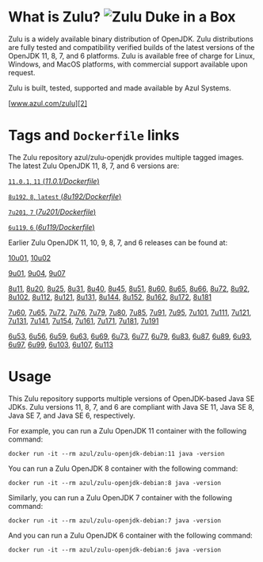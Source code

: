 What is Zulu? ![Zulu Duke in a Box][1]
======================================

Zulu is a widely available binary distribution of OpenJDK. Zulu distributions are fully tested and compatibility verified builds of the latest versions of the OpenJDK 11, 8, 7, and 6 platforms. Zulu is available free of charge for Linux, Windows, and MacOS platforms, with commercial support available upon request.

Zulu is built, tested, supported and made available by Azul Systems.

[www.azul.com/zulu][2]

Tags and `Dockerfile` links
===========================

The Zulu repository azul/zulu-openjdk provides multiple tagged images. The latest Zulu OpenJDK 11, 8, 7, and 6 versions are:

[`11.0.1`, `11` (*11.0.1/Dockerfile*)][75]

[`8u192`, `8`, `latest` (*8u192/Dockerfile*)][48]

[`7u201`, `7` (*7u201/Dockerfile*)][28]

[`6u119`, `6` (*6u119/Dockerfile*)][10]

Earlier Zulu OpenJDK 11, 10, 9, 8, 7, and 6 releases can be found at:



[10u01][73], [10u02][74]

[9u01][70], [9u04][71], [9u07][72]

[8u11][49], [8u20][50], [8u25][51], [8u31][52], [8u40][53], [8u45][54], [8u51][55], [8u60][56], [8u65][57], [8u66][58], [8u72][59], [8u92][60], [8u102][61], [8u112][62], [8u121][63], [8u131][64], [8u144][65], [8u152][66], [8u162][67], [8u172][68], [8u181][69]

[7u60][29], [7u65][30], [7u72][31], [7u76][32], [7u79][33], [7u80][34], [7u85][35], [7u91][36], [7u95][37], [7u101][38], [7u111][39], [7u121][40], [7u131][41], [7u141][42], [7u154][43], [7u161][44], [7u171][45], [7u181][46], [7u191][47]

[6u53][11], [6u56][12], [6u59][13], [6u63][14], [6u69][15], [6u73][16], [6u77][17], [6u79][18], [6u83][19], [6u87][20], [6u89][21], [6u93][22], [6u97][23], [6u99][24], [6u103][25], [6u107][26], [6u113][27]

Usage
=====

This Zulu repository supports multiple versions of OpenJDK-based Java SE JDKs. Zulu versions 11, 8, 7, and 6 are compliant with Java SE 11, Java SE 8, Java SE 7, and Java SE 6, respectively.

For example, you can run a Zulu OpenJDK 11 container with the following command:

    docker run -it --rm azul/zulu-openjdk-debian:11 java -version

You can run a Zulu OpenJDK 8 container with the following command:

    docker run -it --rm azul/zulu-openjdk-debian:8 java -version

Similarly, you can run a Zulu OpenJDK 7 container with the following command:

    docker run -it --rm azul/zulu-openjdk-debian:7 java -version

And you can run a Zulu OpenJDK 6 container with the following command:

    docker run -it --rm azul/zulu-openjdk-debian:6 java -version


  [1]: https://www.azul.com/files/ZuluDocker60.gif
  [2]: http://www.azul.com/zulu
  [10]: https://github.com/zulu-openjdk/zulu-openjdk/blob/master/debian/6u119-6.22.0.3/Dockerfile
  [11]: https://github.com/zulu-openjdk/zulu-openjdk/blob/master/debian/6u53-6.5.0.2/Dockerfile
  [12]: https://github.com/zulu-openjdk/zulu-openjdk/blob/master/debian/6u56-6.6.0.1/Dockerfile
  [13]: https://github.com/zulu-openjdk/zulu-openjdk/blob/master/debian/6u59-6.7.0.2/Dockerfile
  [14]: https://github.com/zulu-openjdk/zulu-openjdk/blob/master/debian/6u63-6.8.0.1/Dockerfile
  [15]: https://github.com/zulu-openjdk/zulu-openjdk/blob/master/debian/6u69-6.9.0.3/Dockerfile
  [16]: https://github.com/zulu-openjdk/zulu-openjdk/blob/master/debian/6u73-6.10.0.3/Dockerfile
  [17]: https://github.com/zulu-openjdk/zulu-openjdk/blob/master/debian/6u77-6.11.0.2/Dockerfile
  [18]: https://github.com/zulu-openjdk/zulu-openjdk/blob/master/debian/6u79-6.12.0.2/Dockerfile
  [19]: https://github.com/zulu-openjdk/zulu-openjdk/blob/master/debian/6u83-6.13.0.3/Dockerfile
  [20]: https://github.com/zulu-openjdk/zulu-openjdk/blob/master/debian/6u87-6.14.0.1/Dockerfile
  [21]: https://github.com/zulu-openjdk/zulu-openjdk/blob/master/debian/6u89-6.15.0.1/Dockerfile
  [22]: https://github.com/zulu-openjdk/zulu-openjdk/blob/master/debian/6u93-6.16.0.1/Dockerfile
  [23]: https://github.com/zulu-openjdk/zulu-openjdk/blob/master/debian/6u97-6.17.0.1/Dockerfile
  [24]: https://github.com/zulu-openjdk/zulu-openjdk/blob/master/debian/6u99-6.18.0.3/Dockerfile
  [25]: https://github.com/zulu-openjdk/zulu-openjdk/blob/master/debian/6u103-6.19.0.1/Dockerfile
  [26]: https://github.com/zulu-openjdk/zulu-openjdk/blob/master/debian/6u107-6.20.0.1/Dockerfile
  [27]: https://github.com/zulu-openjdk/zulu-openjdk/blob/master/debian/6u113-6.21.0.3/Dockerfile
  [28]: https://github.com/zulu-openjdk/zulu-openjdk/blob/master/debian/7u201-7.25.0.5/Dockerfile
  [29]: https://github.com/zulu-openjdk/zulu-openjdk/blob/master/debian/7u60-7.5.0.1/Dockerfile
  [30]: https://github.com/zulu-openjdk/zulu-openjdk/blob/master/debian/7u65-7.6.0.1/Dockerfile
  [31]: https://github.com/zulu-openjdk/zulu-openjdk/blob/master/debian/7u72-7.7.0.1/Dockerfile
  [32]: https://github.com/zulu-openjdk/zulu-openjdk/blob/master/debian/7u76-7.8.0.3/Dockerfile
  [33]: https://github.com/zulu-openjdk/zulu-openjdk/blob/master/debian/7u79-7.9.0.2/Dockerfile
  [34]: https://github.com/zulu-openjdk/zulu-openjdk/blob/master/debian/7u80-7.10.0.1/Dockerfile
  [35]: https://github.com/zulu-openjdk/zulu-openjdk/blob/master/debian/7u85-7.11.0.3/Dockerfile
  [36]: https://github.com/zulu-openjdk/zulu-openjdk/blob/master/debian/7u91-7.12.0.3/Dockerfile
  [37]: https://github.com/zulu-openjdk/zulu-openjdk/blob/master/debian/7u95-7.13.0.1/Dockerfile
  [38]: https://github.com/zulu-openjdk/zulu-openjdk/blob/master/debian/7u101-7.14.0.5/Dockerfile
  [39]: https://github.com/zulu-openjdk/zulu-openjdk/blob/master/debian/7u111-7.15.0.1/Dockerfile
  [40]: https://github.com/zulu-openjdk/zulu-openjdk/blob/master/debian/7u121-7.16.0.1/Dockerfile
  [41]: https://github.com/zulu-openjdk/zulu-openjdk/blob/master/debian/7u131-7.17.0.5/Dockerfile
  [42]: https://github.com/zulu-openjdk/zulu-openjdk/blob/master/debian/7u141-7.18.0.3/Dockerfile
  [43]: https://github.com/zulu-openjdk/zulu-openjdk/blob/master/debian/7u154-7.20.0.3/Dockerfile
  [44]: https://github.com/zulu-openjdk/zulu-openjdk/blob/master/debian/7u161-7.21.0.3/Dockerfile
  [45]: https://github.com/zulu-openjdk/zulu-openjdk/blob/master/debian/7u171-7.22.0.3/Dockerfile
  [46]: https://github.com/zulu-openjdk/zulu-openjdk/blob/master/debian/7u181-7.23.0.1/Dockerfile
  [47]: https://github.com/zulu-openjdk/zulu-openjdk/blob/master/debian/7u191-7.24.0.1/Dockerfile
  [48]: https://github.com/zulu-openjdk/zulu-openjdk/blob/master/debian/8u192-8.33.0.1/Dockerfile
  [49]: https://github.com/zulu-openjdk/zulu-openjdk/blob/master/debian/8u11-8.2.0.1/Dockerfile
  [50]: https://github.com/zulu-openjdk/zulu-openjdk/blob/master/debian/8u20-8.3.0.1/Dockerfile
  [51]: https://github.com/zulu-openjdk/zulu-openjdk/blob/master/debian/8u25-8.4.0.1/Dockerfile
  [52]: https://github.com/zulu-openjdk/zulu-openjdk/blob/master/debian/8u31-8.5.0.1/Dockerfile
  [53]: https://github.com/zulu-openjdk/zulu-openjdk/blob/master/debian/8u40-8.6.0.1/Dockerfile
  [54]: https://github.com/zulu-openjdk/zulu-openjdk/blob/master/debian/8u45-8.7.0.5/Dockerfile
  [55]: https://github.com/zulu-openjdk/zulu-openjdk/blob/master/debian/8u51-8.8.0.3/Dockerfile
  [56]: https://github.com/zulu-openjdk/zulu-openjdk/blob/master/debian/8u60-8.9.0.4/Dockerfile
  [57]: https://github.com/zulu-openjdk/zulu-openjdk/blob/master/debian/8u65-8.10.0.1/Dockerfile
  [58]: https://github.com/zulu-openjdk/zulu-openjdk/blob/master/debian/8u66-8.11.0.1/Dockerfile
  [59]: https://github.com/zulu-openjdk/zulu-openjdk/blob/master/debian/8u72-8.13.0.5/Dockerfile
  [60]: https://github.com/zulu-openjdk/zulu-openjdk/blob/master/debian/8u92-8.15.0.1/Dockerfile
  [61]: https://github.com/zulu-openjdk/zulu-openjdk/blob/master/debian/8u102-8.17.0.3/Dockerfile
  [62]: https://github.com/zulu-openjdk/zulu-openjdk/blob/master/debian/8u112-8.19.0.1/Dockerfile
  [63]: https://github.com/zulu-openjdk/zulu-openjdk/blob/master/debian/8u121-8.20.0.5/Dockerfile
  [64]: https://github.com/zulu-openjdk/zulu-openjdk/blob/master/debian/8u131-8.21.0.1/Dockerfile
  [65]: https://github.com/zulu-openjdk/zulu-openjdk/blob/master/debian/8u144-8.23.0.3/Dockerfile
  [66]: https://github.com/zulu-openjdk/zulu-openjdk/blob/master/debian/8u152-8.25.0.1/Dockerfile
  [67]: https://github.com/zulu-openjdk/zulu-openjdk/blob/master/debian/8u162-8.27.0.7/Dockerfile
  [68]: https://github.com/zulu-openjdk/zulu-openjdk/blob/master/debian/8u172-8.30.0.1/Dockerfile
  [69]: https://github.com/zulu-openjdk/zulu-openjdk/blob/master/debian/8u181-8.31.0.1/Dockerfile
  [70]: https://github.com/zulu-openjdk/zulu-openjdk/blob/master/debian/9u01-9.0.1.3/Dockerfile
  [71]: https://github.com/zulu-openjdk/zulu-openjdk/blob/master/debian/9u04-9.0.4.1/Dockerfile
  [72]: https://github.com/zulu-openjdk/zulu-openjdk/blob/master/debian/9u07-9.0.7.1/Dockerfile
  [73]: https://github.com/zulu-openjdk/zulu-openjdk/blob/master/debian/10u01-10.2/Dockerfile
  [74]: https://github.com/zulu-openjdk/zulu-openjdk/blob/master/debian/10u02-10.3/Dockerfile
  [75]: https://github.com/zulu-openjdk/zulu-openjdk/blob/master/debian/11.0.1-11.2/Dockerfile
